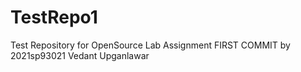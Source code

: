 # TestRepo1
Test Repository for OpenSource Lab Assignment
FIRST COMMIT by 2021sp93021 Vedant Upganlawar
